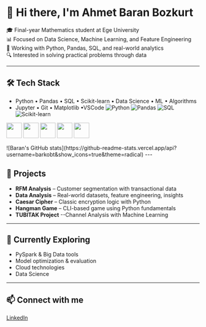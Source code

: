 <!--
**barkobt/barkobt** is a ✨ _special_ ✨ repository because its `README.md` (this file) appears on your GitHub profile.
-->

# 👋 Hi there, I'm Ahmet Baran Bozkurt

🎓 Final-year Mathematics student at Ege University  
📊 Focused on Data Science, Machine Learning, and Feature Engineering  
🧠 Working with Python, Pandas, SQL, and real-world analytics  
🔍 Interested in solving practical problems through data

---

## 🛠️ Tech Stack
- Python • Pandas • SQL • Scikit-learn • Data Science • ML • Algorithms 
- Jupyter • Git • Matplotlib  •VSCode
![Python](https://img.shields.io/badge/Python-3776AB?style=for-the-badge&logo=python&logoColor=white)
![Pandas](https://img.shields.io/badge/Pandas-150458?style=for-the-badge&logo=pandas&logoColor=white)
![SQL](https://img.shields.io/badge/SQL-003B57?style=for-the-badge&logo=mysql&logoColor=white)
![Scikit-learn](https://img.shields.io/badge/Scikit--learn-F7931E?style=for-the-badge&logo=scikit-learn&logoColor=white)

<p align="left">
  <img src="https://cdn.jsdelivr.net/gh/devicons/devicon/icons/python/python-original.svg" width="40"/>
  <img src="https://cdn.jsdelivr.net/gh/devicons/devicon/icons/pandas/pandas-original.svg" width="40"/>
  <img src="https://cdn.jsdelivr.net/gh/devicons/devicon/icons/mysql/mysql-original.svg" width="40"/>
  <img src="https://cdn.jsdelivr.net/gh/devicons/devicon/icons/git/git-original.svg" width="40"/>
  <img src="https://cdn.jsdelivr.net/gh/devicons/devicon/icons/jupyter/jupyter-original.svg" width="40"/>
</p>
![Baran's GitHub stats](https://github-readme-stats.vercel.app/api?username=barkobt&show_icons=true&theme=radical)
---

## 📌 Projects
- **RFM Analysis** – Customer segmentation with transactional data  
- **Data Analysis** – Real-world datasets, feature engineering, insights  
- **Caesar Cipher** – Classic encryption logic with Python  
- **Hangman Game** – CLI-based game using Python fundamentals
- **TUBITAK Project** --Channel Analysis with Machine Learning


---

## 🌱 Currently Exploring
- PySpark & Big Data tools  
- Model optimization & evaluation  
- Cloud technologies
- Data Science

---

## 📫 Connect with me
[LinkedIn](https://www.linkedin.com/in/baran-bozkurt)

